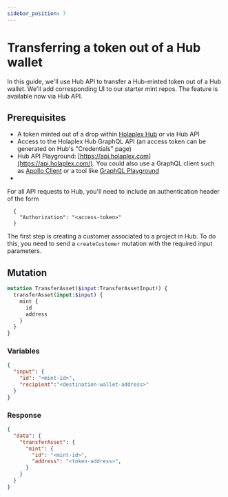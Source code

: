 ```yaml
---
sidebar_position: 7
---
```


# Transferring a token out of a Hub wallet

In this guide, we'll use Hub API to transfer a Hub-minted token out of a Hub wallet. We'll add corresponding UI to our starter mint repos. The feature is available now via Hub API.

## Prerequisites

- A token minted out of a drop within [Holaplex Hub](https://hub.holaplex.com/) or via Hub API
- Access to the Holaplex Hub GraphQL API (an access token can be generated on Hub's "Credentials" page)
- Hub API Playground: [https://api.holaplex.com](https://api.holaplex.com/). You could also use a GraphQL client such as [Apollo Client](https://www.apollographql.com/client/) or a tool like [GraphQL Playground](https://github.com/graphql/graphql-playground)
- 

For all API requests to Hub, you'll need to include an authentication header of the form
```
  {
    "Authorization": "<access-token>"
  }
```

The first step is creating a customer associated to a project in Hub. To do this, you need to send a `createCustomer` mutation with the required input parameters.

## Mutation
```graphql
mutation TransferAsset($input:TransferAssetInput!) {
  transferAsset(input:$input) {
    mint {
      id
      address
    }
  }
}
```

### Variables
```json
{
  "input": {
    "id": "<mint-id>",
    "recipient":"<destination-wallet-address>"
  }
}
```

### Response

```json
{
  "data": {
    "transferAsset": {
      "mint": {
        "id": "<mint-id>",
        "address": "<token-address>",
      }
    }
  }
}
```


